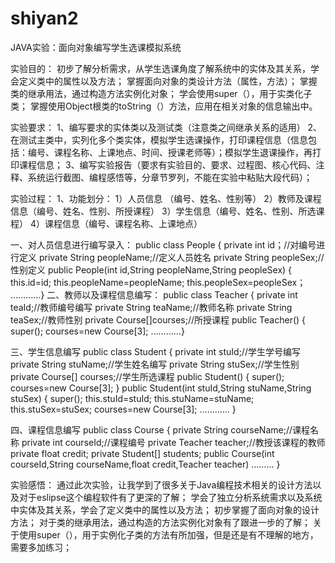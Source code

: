 # shiyan2

JAVA实验：面向对象编写学生选课模拟系统

实验目的：
初步了解分析需求，从学生选课角度了解系统中的实体及其关系，学会定义类中的属性以及方法；
掌握面向对象的类设计方法（属性，方法）；
掌握类的继承用法，通过构造方法实例化对象；
学会使用super（），用于实类化子类；
掌握使用Object根类的toString（）方法，应用在相关对象的信息输出中。

实验要求：
1、编写要求的实体类以及测试类（注意类之间继承关系的适用）
2、在测试主类中，实列化多个类实体，模拟学生选课操作，打印课程信息（信息包括：编号、课程名称、上课地点、时间、授课老师等）；模拟学生退课操作，再打印课程信息；
3、编写实验报告（要求有实验目的、要求、过程图、核心代码、注释、系统运行截图、编程感悟等，分章节罗列，不能在实验中粘贴大段代码）；

实验过程：
1、功能划分：
1）人员信息 （编号、姓名、性别等）
2）教师及课程信息（编号、姓名、性别、所授课程）
3）学生信息（编号、姓名、性别、所选课程）
4）课程信息（编号、课程名称、上课地点）


一、对人员信息进行编写录入：
public class People {
	private int id；//对编号进行定义
	private String peopleName;//定义人员姓名
	private String peopleSex;//性别定义
	public People(int id,String peopleName,String peopleSex)
  {
		this.id=id;
		this.peopleName=peopleName;
		this.peopleSex=peopleSex；
            …………}
 二、教师以及课程信息编写：
 public class Teacher 
 {
	private int teaId;//教师编号编写
	private String teaName;//教师名称
	private String teaSex;//教师性别
	private Course[]courses;//所授课程
	public Teacher() {
		super();
		courses=new Course[3];
            …………}

三、学生信息编写
public class Student 
{
	private int stuId;//学生学号编写
	private String stuName;//学生姓名编写
	private String stuSex;//学生性别
	private Course[] courses;//学生所选课程
	public Student() {
		super();
		courses=new Course[3];
	}
	public Student(int stuId,String stuName,String stuSex) {
		super();
		this.stuId=stuId;
		this.stuName=stuName;
		this.stuSex=stuSex;
		courses=new Course[3];
           …………
	}


四、课程信息编写
public class Course
{
	 private String courseName;//课程名称
	 private int courseId;//课程编号
	 private Teacher teacher;//教授该课程的教师
	 private float credit;
	 private Student[] students;
	 public Course(int courseId,String courseName,float credit,Teacher teacher) 
          ………
                }
		
实验感悟：
通过此次实验，让我学到了很多关于Java编程技术相关的设计方法以及对于eslipse这个编程软件有了更深的了解；
学会了独立分析系统需求以及系统中实体及其关系，学会了定义类中的属性以及方法；
初步掌握了面向对象的设计方法；
对于类的继承用法，通过构造的方法实例化对象有了跟进一步的了解；
关于使用super（），用于实例化子类的方法有所加强，但是还是有不理解的地方，需要多加练习；

	
 
            
